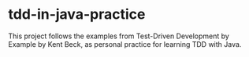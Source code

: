 # tdd-in-java-practice
This project follows the examples from Test-Driven Development by Example by Kent Beck, as personal practice for learning TDD with Java.
